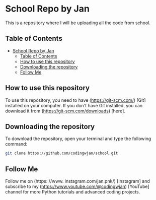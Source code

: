 # School Repo by Jan
This is a repository where I will be uploading all the code from school.
## Table of Contents
- [School Repo by Jan](#school-repo-by-jan)
  - [Table of Contents](#table-of-contents)
  - [How to use this repository](#how-to-use-this-repository)
  - [Downloading the repository](#downloading-the-repository)
  - [Follow Me](#follow-me)
## How to use this repository
To use this repository, you need to have (https://git-scm.com/) [Git] installed on your computer. If you don't have Git installed, you can download it from (https://git-scm.com/downloads) [here].
## Downloading the repository
To download the repository, open your terminal and type the following command:
```bash
git clone https://github.com/codingwjan/school.git
```
## Follow Me
Follow me on (https: //www. instagram.com/jan.pnk/) [Instagram] and subscribe to my (https://www.youtube.com/@codingwjan) [YouTube] channel for more Python
tutorials and advanced coding projects.

[README.md]: README.md